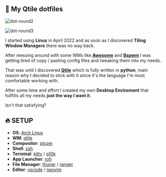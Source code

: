 ## 💙 My Qtile dotfiles

![dot-round2](https://user-images.githubusercontent.com/104111071/171956932-4eecc02e-0cb0-4be2-9a3a-1e0d7c14c24c.png)

![dot-round3](https://user-images.githubusercontent.com/104111071/171958144-249331f2-a860-4dd9-af09-4aae54cded85.png)

I started using **Linux** in April 2022 and as soon as I discovered **Tiling Window Managers** there was no way back.

After messing around with some WMs  like [**Awesome**](https://awesomewm.org/) and [**Bspwm**](https://wiki.archlinux.org/title/bspwm) I was getting tired of copy / pasting config files and tweaking them into my needs.

That was until I discovered [**Qtile**](http://www.qtile.org/) which is fully written in **python**, main reason why I decided to stick with it since it's the language I'm most comfortable working with.

After some time and effort I created my own **Desktop Enviroment** that fullfills all my needs **just the way I want it**.

Isn't that satisfying?

## 🔥 SETUP

- **OS**: [Arch Linux](https://archlinux.org/)
- **WM**: [qtile](https://docs.qtile.org/en/latest/index.html#)
- **Compositor**: [picom](https://github.com/yshui/picom)
- **Shell**: [zsh](https://www.zsh.org/)
- **Terminal**: [kitty](https://sw.kovidgoyal.net/kitty/) / [p10k](https://github.com/romkatv/powerlevel10k)
- **App Launcher**: [rofi](https://github.com/davatorium/rofi)
- **File Manager**: [thunar](https://wiki.archlinux.org/title/thunar) / [ranger](https://github.com/ranger/ranger)
- **Editor**: [vscode](https://github.com/microsoft/vscode) / [neovim](https://github.com/neovim/neovim)

